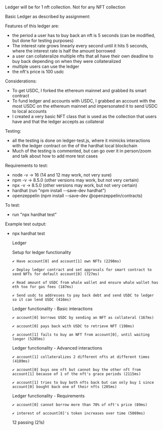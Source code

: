 Ledger will be for 1 nft collection. Not for any NFT collection

Basic Ledger as described by assignment:

Features of this ledger are:
-   the period a user has to buy back an nft is 5 seconds (can be modified, but done for testing purposes)
-   The interest rate grows linearly every second until it hits 5 seconds, where the interest rate is half the amount borrowed
-   a user can collateralize multiple nfts that all have their own deadline to buy back depending on when they were collateralized
-   multiple users can use the ledger
-   the nft's price is 100 usdc

Considerations:
-   To get USDC, I forked the ethereum mainnet and grabbed its smart contract
-   To fund ledger and accounts with USDC, I grabbed an account with the most USDC on the ethereum mainnet and impersonated it to send USDC to local accounts
-   I created a very basic NFT class that is used as the collection that users have and that the ledger accepts as collateral

Testing:
-   all the testing is done on ledger-test.js, where it mimicks interactions with the ledger contract on the of the hardhat local blockchain
-   Much of the testing is commented, but can go over it in person/zoom and talk about how to add more test cases

Requirements to test:

- node -v -> 16 (14 and 12 may work, not very sure)
- npm -v -> 8.5.0 (other versions may work, but not very certain)
- npx -v -> 8.5.0 (other versions may work, but not very certain)
- hardhat (run "npm install --save-dev hardhat")
- openzeppelin (npm install --save-dev @openzeppelin/contracts)

To test:
- run "npx hardhat test"


Example test output:

- npx hardhat test

  Ledger

    Setup for ledger functionality

      ✔ Have account[0] and account[1] own NFTs (2298ms)

      ✔ Deploy ledger contract and set approvals for smart contract to send NFTs for default account[0] (727ms)

      ✔ Read amount of USDC from whale wallet and ensure whale wallet has eth too for gas fees (187ms)

      ✔ Send usdc to addresses to pay back debt and send USDC to ledger so it can lend USDC (416ms)

    Ledger functionality - Basic interactions

      ✔ account[0] borrows USDC by sending an NFT as collateral (167ms)

      ✔ account[0] pays back with USDC to retrieve NFT (198ms)

      ✔ account[1] fails to buy an NFT from account[0], until waiting longer (5285ms)

    Ledger functionality - Advanced interactions

      ✔ account[1] collateralizes 2 different nfts at different times (4189ms)

      ✔ account[0] buys one nft but cannot buy the other nft from account[1] because of 1 of the nft's grace periods (2115ms)

      ✔ account[1] tries to buy both nfts back but can only buy 1 since account[0] bought back one of their nfts (205ms)

    Ledger functionality - Requirements

      ✔ account[0] cannot borrow more than 70% of nft's price (89ms)

      ✔ interest of account[0]'s token increases over time (5069ms)

  12 passing (21s)
